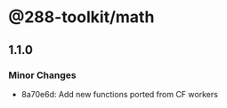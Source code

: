 # @288-toolkit/math

## 1.1.0

### Minor Changes

-   8a70e6d: Add new functions ported from CF workers
